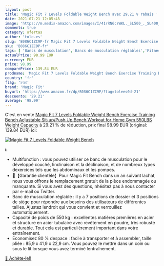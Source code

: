 ```yaml
---
layout: post
title: 'Magic Fit 7 Levels Foldable Weight Bench avec 29.21 % rabais '
date: 2021-07-21 12:05:43
image: 'https://m.media-amazon.com/images/I/41rRN6crWKL._SL500_._SL400_.jpg'
comments: true
category: ofertas
author: 'tole.es'
slug: 'B086C1ZC9P-fr Magic Fit 7 Levels Foldable Weight Bench Exercise Training...'
sku: 'B086C1ZC9P-fr'
tags: [ 'Bancs de musculation','Bancs de musculation réglables','Fitness et Musculation','Musculation','Sports et Loisirs','magic fit', ]
actualPrice: 98.99 EUR
currency: EUR
price: 98.99
comparePrice: 139.84 EUR
prodname: 'Magic Fit 7 Levels Foldable Weight Bench Exercise Training Bench Adjustable Sit-up/Push Up Bench Workout for Home Gym 550LBS Weight Capacity'
country: 'fr'
flag: '🇫🇷'
brand: 'Magic Fit'
buyurl: 'https://www.amazon.fr/dp/B086C1ZC9P/?tag=tolees0d-21'
descuento: '29.21'
average: '98.99'
---
```


C'est en vente [Magic Fit 7 Levels Foldable Weight Bench Exercise Training Bench Adjustable Sit-up/Push Up Bench Workout for Home Gym 550LBS Weight Capacity](https://www.amazon.fr/dp/B086C1ZC9P/?tag=tolees0d-21)  à  29.21 % de réduction, prix final  98.99 EUR (original: 139.84 EUR) ici:

[![Magic Fit 7 Levels Foldable Weight Bench](https://m.media-amazon.com/images/I/41rRN6crWKL._SL500_._SL400_.jpg)](https://www.amazon.fr/dp/B086C1ZC9P/?tag=tolees0d-21)

ℹ️:

- Multifonction : vous pouvez utiliser ce banc de musculation pour le développé couché, linclinaison et la déclinaison, et de nombreux types dexercices tels que les abdominaux et les pompes.
- 💪【Garantie clientèle】Pour Magic Fit Bench dans un an suivant lachat, nous vous offrons le remplacement gratuit de la pièce endommagée ou manquante. Si vous avez des questions, nhésitez pas à nous contacter par e-mail ou Twitter.
- Banc de musculation réglable : il y a 7 positions de dossier et 3 positions de siège pour répondre aux besoins des utilisateurs de différentes tailles. Ajustez lendroit qui vous convient et verrouillez automatiquement.
- Capacité de poids de 550 kg : excellentes matières premières en acier et structure en acier tubulaire avec revêtement en poudre, très robuste et durable. Tout cela est particulièrement important dans votre entraînement.
- Économisez 80 % despace : facile à transporter et à assembler, taille pliée : 85,9 x 41,9 x 22,9 cm. Vous pouvez le mettre dans un coin ou sous le lit lorsque vous avez terminé lentraînement.

[🛒 Achète-le!!](https://www.amazon.fr/dp/B086C1ZC9P/?tag=tolees0d-21)
